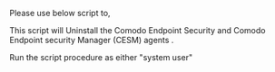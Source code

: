 Please use below script to,

This script will Uninstall the  Comodo Endpoint Security and Comodo Endpoint security Manager (CESM) agents .

Run the script procedure as either "system user"